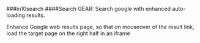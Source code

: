 
###in10search
####Search GEAR: Search google with enhanced auto-loading results. 

Enhance Google web results page, so that on mouseover of the result link, load the target page on the right half in an iframe
